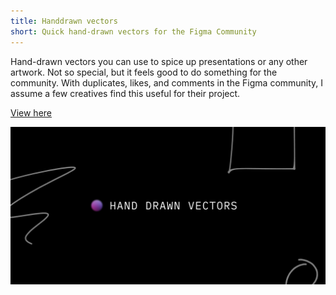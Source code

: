 ```yaml
---
title: Handdrawn vectors
short: Quick hand-drawn vectors for the Figma Community
---
```


Hand-drawn vectors you can use to spice up presentations or any other artwork. Not so special, but it feels good to do something for the community. With duplicates, likes, and comments in the Figma community, I assume a few creatives find this useful for their project.
</br>


<a href="https://www.figma.com/community/file/1040245078695609145/Hand-drawn-vectors" class="myButton">View here</a>




  <img src="/images/hand drawn vectors.png">
